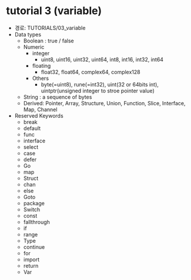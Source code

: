# tutorial 3 (variable)

- 경로: TUTORIALS/03_variable
- Data types
  - Boolean : true / false
  - Numeric
    - integer
      - uint8, uint16, uint32, uint64, int8, int16, int32, int64
    - floating
      - float32, float64, complex64, complex128
    - Others
      - byte(=uint8), rune(=int32), uint(32 or 64bits int), uintptr(unsigned integer to stroe pointer value)
  - String : a sequence of bytes
  - Derived: Pointer, Array, Structure, Union, Function, Slice, Interface, Map, Channel
- Reserved Keywords
  - break
  - default
  - func
  - interface
  - select
  - case
  - defer
  - Go
  - map
  - Struct
  - chan
  - else
  - Goto
  - package
  - Switch
  - const
  - fallthrough
  - if
  - range
  - Type
  - continue
  - for
  - import
  - return
  - Var
